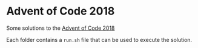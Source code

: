 # Advent of Code 2018

Some solutions to the [Advent of Code 2018](https://adventofcode.com/2018)

Each folder contains a `run.sh` file that can be used to execute the solution.